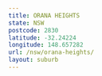 ```yaml
---
title: ORANA HEIGHTS
state: NSW
postcode: 2830
latitude: -32.24224
longitude: 148.657282
url: /nsw/orana-heights/
layout: suburb
---
```

